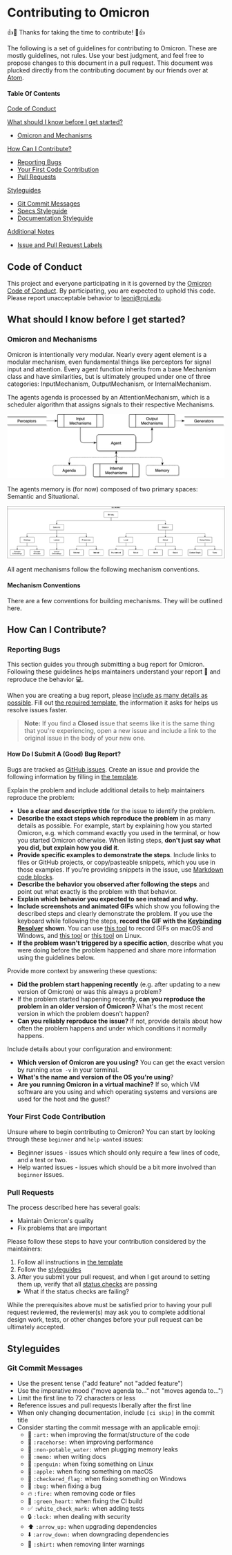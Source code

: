 # Contributing to Omicron

:+1::tada: Thanks for taking the time to contribute! :tada::+1:

The following is a set of guidelines for contributing to Omicron. These are mostly guidelines, not rules. Use your best judgment, and feel free to propose changes to this document in a pull request. This document was plucked directly from the contributing document by our friends over at [Atom](https://github.com/atom/atom).

#### Table Of Contents

[Code of Conduct](#code-of-conduct)

[What should I know before I get started?](#what-should-i-know-before-i-get-started)
  * [Omicron and Mechanisms](#omicron-and-mechanisms)
  
[How Can I Contribute?](#how-can-i-contribute)
  * [Reporting Bugs](#reporting-bugs)
  * [Your First Code Contribution](#your-first-code-contribution)
  * [Pull Requests](#pull-requests)

[Styleguides](#styleguides)
  * [Git Commit Messages](#git-commit-messages)
  * [Specs Styleguide](#specs-styleguide)
  * [Documentation Styleguide](#documentation-styleguide)

[Additional Notes](#additional-notes)
  * [Issue and Pull Request Labels](#issue-and-pull-request-labels)

## Code of Conduct

This project and everyone participating in it is governed by the [Omicron Code of Conduct](CODE_OF_CONDUCT.md). By participating, you are expected to uphold this code. Please report unacceptable behavior to [leoni@rpi.edu](mailto:leoni@rpi.edu).

## What should I know before I get started?

### Omicron and Mechanisms

Omicron is intentionally very modular. Nearly every agent element is a modular mechanism, even fundamental things like perceptors for signal input and attention. Every agent function inherits from a base Mechanism class and have similarities, but is ultimately grouped under one of three categories: InputMechanism, OutputMechanism, or InternalMechanism. 

The agents agenda is processed by an AttentionMechanism, which is a scheduler algorithm that assigns signals to their respective Mechanisms. 

![agent architecture](https://raw.githubusercontent.com/ielm/omicron/master/.github/IMAGES/agentarch.png)

The agents memory is (for now) composed of two primary spaces: Semantic and Situational. 

![agent memory](https://raw.githubusercontent.com/ielm/omicron/master/.github/IMAGES/memory.png)

All agent mechanisms follow the following mechanism conventions.

#### Mechanism Conventions

There are a few conventions for building mechanisms. They will be outlined here.

## How Can I Contribute?

### Reporting Bugs

This section guides you through submitting a bug report for Omicron. Following these guidelines helps maintainers understand your report :pencil: and reproduce the behavior :computer:. 

When you are creating a bug report, please [include as many details as possible](#how-do-i-submit-a-good-bug-report). Fill out [the required template](https://github.com/ielm/omicron/blob/master/.github/ISSUE_TEMPLATE/bug_report.md), the information it asks for helps us resolve issues faster.

> **Note:** If you find a **Closed** issue that seems like it is the same thing that you're experiencing, open a new issue and include a link to the original issue in the body of your new one.

#### How Do I Submit A (Good) Bug Report?

Bugs are tracked as [GitHub issues](https://guides.github.com/features/issues/). Create an issue and provide the following information by filling in [the template](https://github.com/ielm/omicron/blob/master/.github/ISSUE_TEMPLATE/bug_report.md).

Explain the problem and include additional details to help maintainers reproduce the problem:

* **Use a clear and descriptive title** for the issue to identify the problem.
* **Describe the exact steps which reproduce the problem** in as many details as possible. For example, start by explaining how you started Omicron, e.g. which command exactly you used in the terminal, or how you started Omicron otherwise. When listing steps, **don't just say what you did, but explain how you did it**.
* **Provide specific examples to demonstrate the steps**. Include links to files or GitHub projects, or copy/pasteable snippets, which you use in those examples. If you're providing snippets in the issue, use [Markdown code blocks](https://help.github.com/articles/markdown-basics/#multiple-lines).
* **Describe the behavior you observed after following the steps** and point out what exactly is the problem with that behavior.
* **Explain which behavior you expected to see instead and why.**
* **Include screenshots and animated GIFs** which show you following the described steps and clearly demonstrate the problem. If you use the keyboard while following the steps, **record the GIF with the [Keybinding Resolver](https://github.com/atom/keybinding-resolver) shown**. You can use [this tool](https://www.cockos.com/licecap/) to record GIFs on macOS and Windows, and [this tool](https://github.com/colinkeenan/silentcast) or [this tool](https://github.com/GNOME/byzanz) on Linux.
* **If the problem wasn't triggered by a specific action**, describe what you were doing before the problem happened and share more information using the guidelines below.

Provide more context by answering these questions:

* **Did the problem start happening recently** (e.g. after updating to a new version of Omicron) or was this always a problem?
* If the problem started happening recently, **can you reproduce the problem in an older version of Omicron?** What's the most recent version in which the problem doesn't happen?
* **Can you reliably reproduce the issue?** If not, provide details about how often the problem happens and under which conditions it normally happens.

Include details about your configuration and environment:

* **Which version of Omicron are you using?** You can get the exact version by running `atom -v` in your terminal.
* **What's the name and version of the OS you're using**?
* **Are you running Omicron in a virtual machine?** If so, which VM software are you using and which operating systems and versions are used for the host and the guest?

### Your First Code Contribution

Unsure where to begin contributing to Omicron? You can start by looking through these `beginner` and `help-wanted` issues:

* Beginner issues - issues which should only require a few lines of code, and a test or two.
* Help wanted issues - issues which should be a bit more involved than `beginner` issues.

### Pull Requests

The process described here has several goals:

- Maintain Omicron's quality
- Fix problems that are important

Please follow these steps to have your contribution considered by the maintainers:

1. Follow all instructions in [the template](PULL_REQUEST_TEMPLATE.md)
2. Follow the [styleguides](#styleguides)
3. After you submit your pull request, and when I get around to setting them up, verify that all [status checks](https://help.github.com/articles/about-status-checks/) are passing <details><summary>What if the status checks are failing?</summary>If a status check is failing, and you believe that the failure is unrelated to your change, please leave a comment on the pull request explaining why you believe the failure is unrelated. A maintainer will re-run the status check for you. If we conclude that the failure was a false positive, then we will open an issue to track that problem with our status check suite.</details>

While the prerequisites above must be satisfied prior to having your pull request reviewed, the reviewer(s) may ask you to complete additional design work, tests, or other changes before your pull request can be ultimately accepted.

## Styleguides

### Git Commit Messages

* Use the present tense ("add feature" not "added feature")
* Use the imperative mood ("move agenda to..." not "moves agenda to...")
* Limit the first line to 72 characters or less
* Reference issues and pull requests liberally after the first line
* When only changing documentation, include `[ci skip]` in the commit title
* Consider starting the commit message with an applicable emoji:
    * :art: `:art:` when improving the format/structure of the code
    * :racehorse: `:racehorse:` when improving performance
    * :non-potable_water: `:non-potable_water:` when plugging memory leaks
    * :memo: `:memo:` when writing docs
    * :penguin: `:penguin:` when fixing something on Linux
    * :apple: `:apple:` when fixing something on macOS
    * :checkered_flag: `:checkered_flag:` when fixing something on Windows
    * :bug: `:bug:` when fixing a bug
    * :fire: `:fire:` when removing code or files
    * :green_heart: `:green_heart:` when fixing the CI build
    * :white_check_mark: `:white_check_mark:` when adding tests
    * :lock: `:lock:` when dealing with security
    * :arrow_up: `:arrow_up:` when upgrading dependencies
    * :arrow_down: `:arrow_down:` when downgrading dependencies
    * :shirt: `:shirt:` when removing linter warnings
